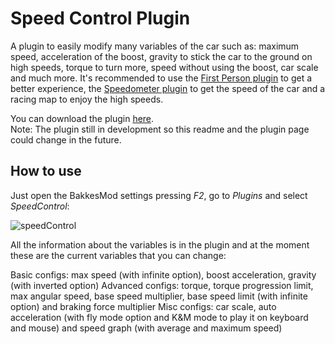# Speed Control Plugin
A plugin to easily modify many variables of the car such as: maximum speed, acceleration of the boost, gravity to stick the car to the ground on high speeds, torque to turn more, speed without using the boost, car scale and much more. It's recommended to use the <a href="https://bakkesplugins.com/plugins/view/34">First Person plugin</a> to get a better experience, the <a href="https://bakkesplugins.com/plugins/view/73">Speedometer plugin</a> to get the speed of the car and a racing map to enjoy the high speeds.

You can download the plugin <a href="https://bakkesplugins.com/plugins/view/400">here</a>.</br>
Note: The plugin still in development so this readme and the plugin page could change in the future.

## How to use
Just open the BakkesMod settings pressing *F2*, go to *Plugins* and select *SpeedControl*:

![speedControl](https://github.com/Sauleteh/speed-control/assets/22859905/8ed875a1-5eb1-4032-98ff-6e874ccc43ab)

All the information about the variables is in the plugin and at the moment these are the current variables that you can change:

Basic configs: max speed (with infinite option), boost acceleration, gravity (with inverted option)
Advanced configs: torque, torque progression limit, max angular speed, base speed multiplier, base speed limit (with infinite option) and braking force multiplier
Misc configs: car scale, auto acceleration (with fly mode option and K&M mode to play it on keyboard and mouse) and speed graph (with average and maximum speed)
